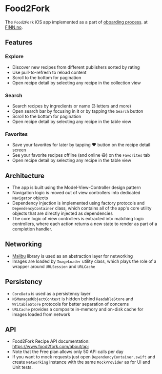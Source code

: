 # Food2Fork

The `Food2Fork` iOS app implemented as a part of
[oboarding process](https://github.com/finn-no/ios-handbook/blob/master/ONBOARDING_PROJECT.md).
at [FINN.no](https://github.com/finn-no).

## Features

### Explore

- Discover new recipes from different publishers sorted by rating
- Use pull-to-refresh to reload content
- Scroll to the bottom for pagination
- Open recipe detail by selecting any recipe in the collection view

### Search
- Search recipes by ingredients or name (3 letters and more)
- Open search bar by focusing in it or by tapping the `Search` button
- Scroll to the bottom for pagination
- Open recipe detail by selecting any recipe in the table view

### Favorites

- Save your favorites for later by tapping ❤️ button on the recipe detail screen
- See your favorite recipes offline (and online 😃) on the `Favorites` tab
- Open recipe detail by selecting any recipe in the table view

## Architecture

- The app is built using the Model-View-Controller design pattern
- Navigation logic is moved out of view controllers into dedicated `Navigator` objects
- Dependency injection is implemented using factory protocols and `DependencyContainer` class,
which contains all of the app's core utility objects that are directly injected
as dependencies
- The core logic of view controllers is extracted into matching logic controllers,
where each action returns a new state to render as part of a completion handler.

## Networking

- [Malibu](https://github.com/vadymmarkov/Malibu) library is used as an
abstraction layer for networking
- Images are loaded by `ImageLoader` utility class, which plays the role of
a wrapper around `URLSession` and `URLCache`

## Persistency

- `CoreData` is used as a persistency layer
- `NSManagedObjectContext` is hidden behind `ReadableStore` and `WritableStore`
protocols for better separation of concerns
- `URLCache` provides a composite in-memory and on-disk cache for images loaded
from network

## API

- Food2Fork Recipe API documentation: https://www.food2fork.com/about/api
- Note that the Free plan allows only 50 API calls per day
- If you want to mock requests just open `DependencyContainer.swift` and
create `Networking` instance with the same `MockProvider` as for UI and Unit tests.
